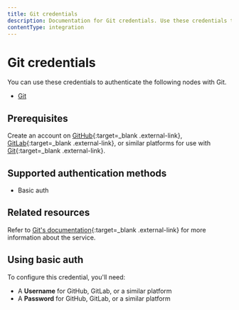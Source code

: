 ```yaml
---
title: Git credentials
description: Documentation for Git credentials. Use these credentials to authenticate Git in n8n, a workflow automation platform.
contentType: integration
---
```


# Git credentials

You can use these credentials to authenticate the following nodes with Git.

- [Git](/integrations/builtin/core-nodes/n8n-nodes-base.git/)

## Prerequisites

Create an account on [GitHub](https://github.com){:target=_blank .external-link}, [GitLab](https://about.gitlab.com/){:target=_blank .external-link}, or similar platforms for use with [Git](https://git-scm.com){:target=_blank .external-link}.

## Supported authentication methods

- Basic auth

## Related resources

Refer to [Git's documentation](https://git-scm.com/doc){:target=_blank .external-link} for more information about the service.

## Using basic auth

To configure this credential, you'll need:

- A **Username** for GitHub, GitLab, or a similar platform
- A **Password** for GitHub, GitLab, or a similar platform

